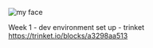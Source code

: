 ![my face](https://avatars.githubusercontent.com/NicholasWijaya)

Week 1
    - dev environment set up
    - trinket https://trinket.io/blocks/a3298aa513